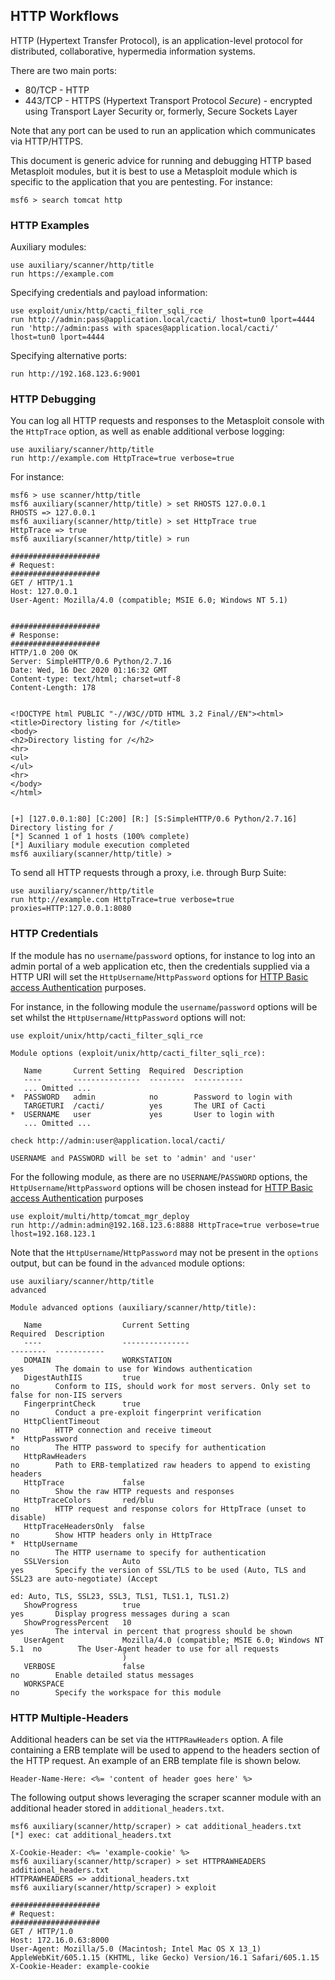## HTTP Workflows

HTTP (Hypertext Transfer Protocol), is an application-level protocol for distributed, collaborative, hypermedia information systems.

There are two main ports:
- 80/TCP - HTTP
- 443/TCP - HTTPS (Hypertext Transport Protocol _Secure_) - encrypted using Transport Layer Security or, formerly, Secure Sockets Layer

Note that any port can be used to run an application which communicates via HTTP/HTTPS.

This document is generic advice for running and debugging HTTP based Metasploit modules, but it is best to use a Metasploit module which is specific to the application that you are pentesting. For instance:

```msf
msf6 > search tomcat http
```

### HTTP Examples

Auxiliary modules:

```
use auxiliary/scanner/http/title
run https://example.com
```

Specifying credentials and payload information:

```
use exploit/unix/http/cacti_filter_sqli_rce
run http://admin:pass@application.local/cacti/ lhost=tun0 lport=4444
run 'http://admin:pass with spaces@application.local/cacti/' lhost=tun0 lport=4444
```

Specifying alternative ports:

```
run http://192.168.123.6:9001
```

### HTTP Debugging

You can log all HTTP requests and responses to the Metasploit console with the `HttpTrace` option, as well as enable additional verbose logging:

```
use auxiliary/scanner/http/title
run http://example.com HttpTrace=true verbose=true
```

For instance:

```msf
msf6 > use scanner/http/title
msf6 auxiliary(scanner/http/title) > set RHOSTS 127.0.0.1
RHOSTS => 127.0.0.1
msf6 auxiliary(scanner/http/title) > set HttpTrace true
HttpTrace => true
msf6 auxiliary(scanner/http/title) > run

####################
# Request:
####################
GET / HTTP/1.1
Host: 127.0.0.1
User-Agent: Mozilla/4.0 (compatible; MSIE 6.0; Windows NT 5.1)


####################
# Response:
####################
HTTP/1.0 200 OK
Server: SimpleHTTP/0.6 Python/2.7.16
Date: Wed, 16 Dec 2020 01:16:32 GMT
Content-type: text/html; charset=utf-8
Content-Length: 178


<!DOCTYPE html PUBLIC "-//W3C//DTD HTML 3.2 Final//EN"><html>
<title>Directory listing for /</title>
<body>
<h2>Directory listing for /</h2>
<hr>
<ul>
</ul>
<hr>
</body>
</html>


[+] [127.0.0.1:80] [C:200] [R:] [S:SimpleHTTP/0.6 Python/2.7.16] Directory listing for /
[*] Scanned 1 of 1 hosts (100% complete)
[*] Auxiliary module execution completed
msf6 auxiliary(scanner/http/title) >
```

To send all HTTP requests through a proxy, i.e. through Burp Suite:

```
use auxiliary/scanner/http/title
run http://example.com HttpTrace=true verbose=true proxies=HTTP:127.0.0.1:8080
```

### HTTP Credentials

If the module has no `username`/`password` options, for instance to log into an admin portal of a web application etc, then the credentials supplied via a HTTP URI will set the `HttpUsername`/`HttpPassword` options for [HTTP Basic access Authentication](https://en.wikipedia.org/wiki/Basic_access_authentication) purposes.

For instance, in the following module the `username`/`password` options will be set whilst the `HttpUsername`/`HttpPassword` options will not:

```
use exploit/unix/http/cacti_filter_sqli_rce

Module options (exploit/unix/http/cacti_filter_sqli_rce):

   Name       Current Setting  Required  Description
   ----       ---------------  --------  -----------
   ... Omitted ...
*  PASSWORD   admin            no        Password to login with
   TARGETURI  /cacti/          yes       The URI of Cacti
*  USERNAME   user             yes       User to login with
   ... Omitted ...

check http://admin:user@application.local/cacti/

USERNAME and PASSWORD will be set to 'admin' and 'user'
```

For the following module, as there are no `USERNAME`/`PASSWORD` options, the `HttpUsername`/`HttpPassword` options will be chosen instead for [HTTP Basic access Authentication](https://en.wikipedia.org/wiki/Basic_access_authentication) purposes

```
use exploit/multi/http/tomcat_mgr_deploy
run http://admin:admin@192.168.123.6:8888 HttpTrace=true verbose=true lhost=192.168.123.1
```

Note that the `HttpUsername`/`HttpPassword` may not be present in the `options` output, but can be found in the `advanced` module options:

```
use auxiliary/scanner/http/title
advanced

Module advanced options (auxiliary/scanner/http/title):

   Name                  Current Setting                                    Required  Description
   ----                  ---------------                                    --------  -----------
   DOMAIN                WORKSTATION                                        yes       The domain to use for Windows authentication
   DigestAuthIIS         true                                               no        Conform to IIS, should work for most servers. Only set to false for non-IIS servers
   FingerprintCheck      true                                               no        Conduct a pre-exploit fingerprint verification
   HttpClientTimeout                                                        no        HTTP connection and receive timeout
*  HttpPassword                                                             no        The HTTP password to specify for authentication
   HttpRawHeaders                                                           no        Path to ERB-templatized raw headers to append to existing headers
   HttpTrace             false                                              no        Show the raw HTTP requests and responses
   HttpTraceColors       red/blu                                            no        HTTP request and response colors for HttpTrace (unset to disable)
   HttpTraceHeadersOnly  false                                              no        Show HTTP headers only in HttpTrace
*  HttpUsername                                                             no        The HTTP username to specify for authentication
   SSLVersion            Auto                                               yes       Specify the version of SSL/TLS to be used (Auto, TLS and SSL23 are auto-negotiate) (Accept
                                                                                      ed: Auto, TLS, SSL23, SSL3, TLS1, TLS1.1, TLS1.2)
   ShowProgress          true                                               yes       Display progress messages during a scan
   ShowProgressPercent   10                                                 yes       The interval in percent that progress should be shown
   UserAgent             Mozilla/4.0 (compatible; MSIE 6.0; Windows NT 5.1  no        The User-Agent header to use for all requests
                         )
   VERBOSE               false                                              no        Enable detailed status messages
   WORKSPACE                                                                no        Specify the workspace for this module
```

### HTTP Multiple-Headers
Additional headers can be set via the ```HTTPRawHeaders``` option.
A file containing a ERB template will be used to append to the headers section of the HTTP request.
An example of an ERB template file is shown below.
```
Header-Name-Here: <%= 'content of header goes here' %>
```

The following output shows leveraging the scraper scanner module with an additional header stored in ```additional_headers.txt```.
```
msf6 auxiliary(scanner/http/scraper) > cat additional_headers.txt
[*] exec: cat additional_headers.txt

X-Cookie-Header: <%= 'example-cookie' %>
msf6 auxiliary(scanner/http/scraper) > set HTTPRAWHEADERS additional_headers.txt
HTTPRAWHEADERS => additional_headers.txt
msf6 auxiliary(scanner/http/scraper) > exploit

####################
# Request:
####################
GET / HTTP/1.0
Host: 172.16.0.63:8000
User-Agent: Mozilla/5.0 (Macintosh; Intel Mac OS X 13_1) AppleWebKit/605.1.15 (KHTML, like Gecko) Version/16.1 Safari/605.1.15
X-Cookie-Header: example-cookie
```
